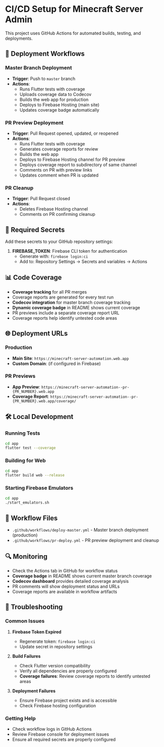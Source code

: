 # CI/CD Setup for Minecraft Server Admin

This project uses GitHub Actions for automated builds, testing, and deployments.

## 🚀 Deployment Workflows

### Master Branch Deployment
- **Trigger**: Push to `master` branch
- **Actions**:
  - Runs Flutter tests with coverage
  - Uploads coverage data to Codecov
  - Builds the web app for production
  - Deploys to Firebase Hosting (main site)
  - Updates coverage badge automatically

### PR Preview Deployment
- **Trigger**: Pull Request opened, updated, or reopened
- **Actions**:
  - Runs Flutter tests with coverage
  - Generates coverage reports for review
  - Builds the web app
  - Deploys to Firebase Hosting channel for PR preview
  - Deploys coverage report to subdirectory of same channel
  - Comments on PR with preview links
  - Updates comment when PR is updated

### PR Cleanup
- **Trigger**: Pull Request closed
- **Actions**:
  - Deletes Firebase Hosting channel
  - Comments on PR confirming cleanup

## 🔧 Required Secrets

Add these secrets to your GitHub repository settings:

1. **FIREBASE_TOKEN**: Firebase CLI token for authentication
   - Generate with: `firebase login:ci`
   - Add to: Repository Settings → Secrets and variables → Actions

## 📊 Code Coverage

- **Coverage tracking** for all PR merges
- Coverage reports are generated for every test run
- **Codecov integration** for master branch coverage tracking
- **Dynamic coverage badge** in README shows current coverage
- PR previews include a separate coverage report URL
- Coverage reports help identify untested code areas

## 🌐 Deployment URLs

### Production
- **Main Site**: `https://minecraft-server-automation.web.app`
- **Custom Domain**: (if configured in Firebase)

### PR Previews
- **App Preview**: `https://minecraft-server-automation--pr-{PR_NUMBER}.web.app`
- **Coverage Report**: `https://minecraft-server-automation--pr-{PR_NUMBER}.web.app/coverage/`

## 🛠️ Local Development

### Running Tests
```bash
cd app
flutter test --coverage
```

### Building for Web
```bash
cd app
flutter build web --release
```

### Starting Firebase Emulators
```bash
cd app
./start_emulators.sh
```

## 📁 Workflow Files

- `.github/workflows/deploy-master.yml` - Master branch deployment (production)
- `.github/workflows/pr-deploy.yml` - PR preview deployment and cleanup

## 🔍 Monitoring

- Check the Actions tab in GitHub for workflow status
- **Coverage badge** in README shows current master branch coverage
- **Codecov dashboard** provides detailed coverage analysis
- PR comments will show deployment status and URLs
- Coverage reports are available in workflow artifacts

## 🚨 Troubleshooting

### Common Issues

1. **Firebase Token Expired**
   - Regenerate token: `firebase login:ci`
   - Update secret in repository settings

2. **Build Failures**
   - Check Flutter version compatibility
   - Verify all dependencies are properly configured
   - **Coverage failures**: Review coverage reports to identify untested areas

3. **Deployment Failures**
   - Ensure Firebase project exists and is accessible
   - Check Firebase hosting configuration

### Getting Help

- Check workflow logs in GitHub Actions
- Review Firebase console for deployment issues
- Ensure all required secrets are properly configured
